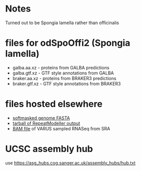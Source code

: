 # Notes
Turned out to be Spongia lamella rather than officinalis

# files for odSpoOffi2 (Spongia lamella)
* galba.aa.xz - proteins from GALBA predictions
* galba.gtf.xz - GTF style annotations from GALBA
* braker.aa.xz - proteins from BRAKER3 predictions
* braker.gtf.xz - GTF style annotations from BRAKER3

# files hosted elsewhere
* [softmasked genome FASTA](https://asg_hubs.cog.sanger.ac.uk/odSpoOffi2/odSpoOffi2.fa.masked)
* [tarball of RepeatModeller output](https://asg_hubs.cog.sanger.ac.uk/odSpoOffi2/odSpoOffi2.tar.xz)
* [BAM file](https://asg_hubs.cog.sanger.ac.uk/odSpoOffi2/VARUS.bam) of VARUS sampled RNASeq from SRA

# UCSC assembly hub
use https://asg_hubs.cog.sanger.ac.uk/assembly_hubs/hub.txt

